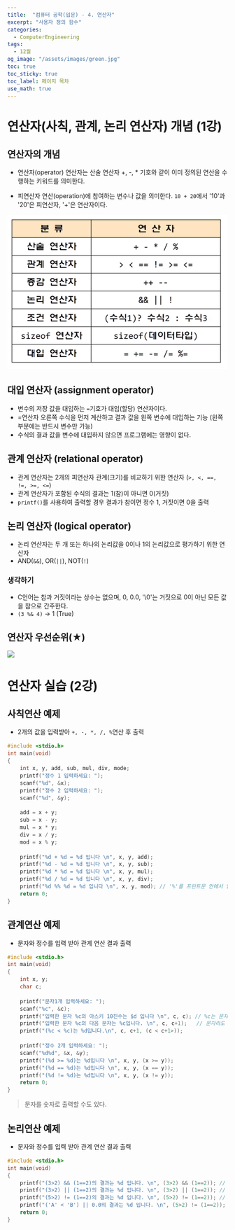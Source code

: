 ```yaml
---
title:  "컴퓨터 공학(입문) - 4. 연산자"
excerpt: "사용자 정의 함수"
categories:
  - ComputerEngineering
tags:
  - 12월
og_image: "/assets/images/green.jpg"
toc: true
toc_sticky: true
toc_label: 페이지 목차
use_math: true
---
```


# 연산자(사칙, 관계, 논리 연산자) 개념 (1강)

## 연산자의 개념
- 연산자(operator)
연산자는 산술 연산자 +, -, * 기호와 같이 이미 정의된 연산을 수행하는 키워드를 의미한다.

- 피연산자
연산(operation)에 참여하는 변수나 값을 의미한다. `10 + 20`에서 '10'과 '20'은 피연산자, '+'은 연산자이다.

![](/assets/images/ComputerEngineering/CE4_1.PNG)

## 대입 연산자 (assignment operator)
- 변수의 저장 값을 대입하는 `=`기호가 대입(할당) 연산자이다.
- =연산자 오른쪽 수식을 먼저 계산하고 결과 값을 왼쪽 변수에 대입하는 기능 (왼쪽 부분에는 반드시 변수만 가능)
- 수식의 결과 값을 변수에 대입하지 않으면 프로그램에는 영향이 없다.

## 관계 연산자 (relational operator)
- 관계 연산자는 2개의 피연산자 관계(크기)를 비교하기 위한 연산자 (`>, <, ==, !=, >=, <=`)
- 관계 연산자가 포함된 수식의 결과는 1(참)이 아니면 0(거짓)
- `printf()`를 사용하여 출력할 경우 결과가 참이면 정수 1, 거짓이면 0을 출력

## 논리 연산자 (logical operator)
- 논리 연산자는 두 개 또는 하나의 논리값을 0이나 1의 논리값으로 평가하기 위한 연산자
- AND(`&&`), OR(`||`), NOT(`!`)

### 생각하기
- C언어는 참과 거짓이라는 상수는 없으며, 0, 0.0, '\0'는 거짓으로 0이 아닌 모든 값을 참으로 간주한다.
- `(3 %& 4)` -> 1 (True)

## 연산자 우선순위(★)

![](!assets/images/ComputerEngineering/CE4_2.PNG)

# 연산자 실습 (2강)

## 사칙연산 예제 
- 2개의 값을 입력받아 `+, -, *, /, %`연산 후 출력

```c
#include <stdio.h>
int main(void)
{
    int x, y, add, sub, mul, div, mode;
    printf("정수 1 입력하세요: ");
    scanf("%d", &x);
    printf("정수 2 입력하세요: ");
    scanf("%d", &y);

    add = x + y;
    sub = x - y;
    mul = x * y;
    div = x / y;
    mod = x % y;

    printf("%d + %d = %d 입니다 \n", x, y, add);
    printf("%d - %d = %d 입니다 \n", x, y, sub);
    printf("%d * %d = %d 입니다 \n", x, y, mul);
    printf("%d / %d = %d 입니다 \n", x, y, div);
    printf("%d %% %d = %d 입니다 \n", x, y, mod); // '%'를 프린트문 안에서 입력하고 싶을 때는 %%식으로 표현한다. 
    return 0;
}

```

## 관계연산 예제

- 문자와 정수를 입력 받아 관계 연산 결과 출력

```c
#include <stdio.h>
int main(void)
{
    int x, y;
    char c;

    printf("문자1개 입력하세요: ");
    scanf("%c", &c);
    printf("입력한 문자 %c의 아스키 10진수는 $d 입니다 \n", c, c); // %c는 문자를, %d는 숫자를 출력
    printf("입력한 문자 %c의 다음 문자는 %c입니다. \n", c, c+1);   // 문자라도 숫자처럼 연산 가능
    printf("(%c < %c)는 %d입니다.\n", c, c+1, (c < c+1>));

    printf("정수 2개 입력하세요: ");
    scanf("%d%d", &x, &y);
    printf("(%d >= %d)는 %d입니다 \n", x, y, (x >= y));
    printf("(%d == %d)는 %d입니다 \n", x, y, (x == y));
    printf("(%d != %d)는 %d입니다 \n", x, y, (x != y));
    return 0;
}
```
> 문자를 숫자로 출력할 수도 있다.

## 논리연산 예제

- 문자와 정수를 입력 받아 관계 연산 결과 출력

```c
#include <stdio.h>
int main(void)
{
    printf("(3>2) && (1==2)의 결과는 %d 입니다. \n", (3>2) && (1==2)); // 0
    printf("(3>2) || (1==2)의 결과는 %d 입니다. \n", (3>2) || (1==2)); // 1
    printf("(5>2) != (1==2)의 결과는 %d 입니다. \n", (5>2) != (1==2)); // 1
    printf("('A' < 'B') || 0.0의 결과는 %d 입니다. \n", (5>2) != (1==2)); // 1
    return 0;
}
```